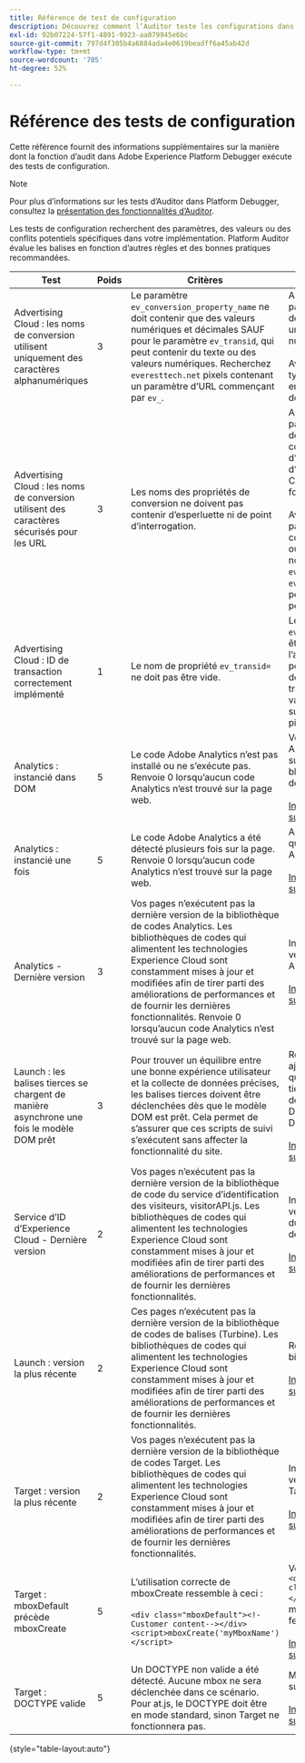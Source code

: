 ```yaml
---
title: Référence de test de configuration
description: Découvrez comment l’Auditor teste les configurations dans Adobe Experience Platform Debugger.
exl-id: 92b07224-57f1-4891-9923-aa079945e6bc
source-git-commit: 797d4f305b4a6884ada4e0619beadff6a45ab42d
workflow-type: tm+mt
source-wordcount: '705'
ht-degree: 52%

---
```


# Référence des tests de configuration

Cette référence fournit des informations supplémentaires sur la manière dont la fonction d’audit dans Adobe Experience Platform Debugger exécute des tests de configuration.

>[!NOTE]
>
>Pour plus d’informations sur les tests d’Auditor dans Platform Debugger, consultez la [présentation des fonctionnalités d’Auditor](./overview.md).

Les tests de configuration recherchent des paramètres, des valeurs ou des conflits potentiels spécifiques dans votre implémentation. Platform Auditor évalue les balises en fonction d’autres règles et des bonnes pratiques recommandées.

| Test | Poids | Critères | Recommandation |
| --- | --- | --- | --- |
| Advertising Cloud : les noms de conversion utilisent uniquement des caractères alphanumériques | 3 | Le paramètre `ev_conversion_property_name` ne doit contenir que des valeurs numériques et décimales SAUF pour le paramètre `ev_transid`, qui peut contenir du texte ou des valeurs numériques. Recherchez `everesttech.net` pixels contenant un paramètre d’URL commençant par `ev_`. | Assurez-vous que les paramètres de propriété de transaction contiennent uniquement des valeurs numériques et décimales.<br><br>Avertissement : tout autre type de valeur peut entraîner une perte de données. |
| Advertising Cloud : les noms de conversion utilisent des caractères sécurisés pour les URL | 3 | Les noms des propriétés de conversion ne doivent pas contenir d’esperluette ni de point d’interrogation. | Assurez-vous que les paramètres de propriété de transaction ne contiennent pas d’esperluette ni de point d’interrogation non codé. Ces caractères rompent le format d’URL.<br><br>Avertissement : les paramètres de propriété contenant une esperluette ou un point d’interrogation non codé (par exemple : `ev_formComplete?=1` ou `ev_formComplete&Submit=1`) peuvent entraîner une perte de données. |
| Advertising Cloud : ID de transaction correctement implémenté | 1 | Le nom de propriété `ev_transid=` ne doit pas être vide. | Le nom de propriété `ev_transid=` ne doit pas être laissé sans valeur. En l’absence de valeur, vous pourriez subir des pertes de données de transaction. Attribuez une valeur à `ev_transid=` ou supprimez le paramètre du pixel. |
| Analytics : instancié dans DOM | 5 | Le code Adobe Analytics n’est pas installé ou ne s’exécute pas. Renvoie 0 lorsqu’aucun code Analytics n’est trouvé sur la page web. | Vérifiez que la balise Analytics est implémentée sur la page et n’est pas bloquée par les activités de script suivantes.<br><br>[Informations supplémentaires](https://experienceleague.adobe.com/docs/analytics/implementation/home.html?lang=fr) |
| Analytics : instancié une fois | 5 | Le code Adobe Analytics a été détecté plusieurs fois sur la page. Renvoie 0 lorsqu’aucun code Analytics n’est trouvé sur la page web. | Assurez-vous qu’il n’y a qu’une seule balise Analytics sur la page.<br><br>[Informations supplémentaires](https://experienceleague.adobe.com/docs/analytics/implementation/home.html?lang=fr) |
| Analytics - Dernière version | 3 | Vos pages n’exécutent pas la dernière version de la bibliothèque de codes Analytics. Les bibliothèques de codes qui alimentent les technologies Experience Cloud sont constamment mises à jour et modifiées afin de tirer parti des améliorations de performances et de fournir les dernières fonctionnalités. Renvoie 0 lorsqu’aucun code Analytics n’est trouvé sur la page web. | Installez la dernière version de la bibliothèque Analytics.<br><br>[Informations supplémentaires](https://experienceleague.adobe.com/docs/analytics/implementation/appmeasurement-updates.html?lang=fr) |
| Launch : les balises tierces se chargent de manière asynchrone une fois le modèle DOM prêt | 3 | Pour trouver un équilibre entre une bonne expérience utilisateur et la collecte de données précises, les balises tierces doivent être déclenchées dès que le modèle DOM est prêt. Cela permet de s’assurer que ces scripts de suivi s’exécutent sans affecter la fonctionnalité du site. | Résolvez ce problème en ajustant toutes les règles qui exécutent des pixels tiers pour qu’ils se déclenchent à l’aide de DOM Ready (Prêt pour DOM).<br><br>[Informations supplémentaires](../../tags/ui/managing-resources/rules.md) |
| Service d’ID d’Experience Cloud - Dernière version | 2 | Vos pages n’exécutent pas la dernière version de la bibliothèque de code du service d’identification des visiteurs, visitorAPI.js. Les bibliothèques de codes qui alimentent les technologies Experience Cloud sont constamment mises à jour et modifiées afin de tirer parti des améliorations de performances et de fournir les dernières fonctionnalités. | Installez la dernière version de la bibliothèque du service d’identification des visiteurs.<br><br>[Informations supplémentaires](https://experienceleague.adobe.com/docs/id-service/using/id-service-api/library.html) |
| Launch : version la plus récente | 2 | Ces pages n’exécutent pas la dernière version de la bibliothèque de codes de balises (Turbine). Les bibliothèques de codes qui alimentent les technologies Experience Cloud sont constamment mises à jour et modifiées afin de tirer parti des améliorations de performances et de fournir les dernières fonctionnalités. | Recréez et publiez la bibliothèque de balises.<br><br>[Informations supplémentaires](../../tags/quick-start/quick-start.md) |
| Target : version la plus récente | 2 | Vos pages n’exécutent pas la dernière version de la bibliothèque de codes Target. Les bibliothèques de codes qui alimentent les technologies Experience Cloud sont constamment mises à jour et modifiées afin de tirer parti des améliorations de performances et de fournir les dernières fonctionnalités. | Installez la dernière version de la bibliothèque Target.<br><br>[Informations supplémentaires](https://developer.adobe.com/target/implement/client-side/) |
| Target : mboxDefault précède mboxCreate | 5 | L’utilisation correcte de mboxCreate ressemble à ceci :<br><br> `<div class="mboxDefault"><!-Customer content--></div><script>mboxCreate('myMboxName')</script>` | Veillez à inclure une balise `<div class="mboxDefault"></div>` avant d’appeler mboxCreate(). at.js ne le fera pas à votre place.<br><br>[Informations supplémentaires](https://developer.adobe.com/target/implement/client-side/) |
| Target : DOCTYPE valide | 5 | Un DOCTYPE non valide a été détecté. Aucune mbox ne sera déclenchée dans ce scénario.  Pour at.js, le DOCTYPE doit être en mode standard, sinon Target ne fonctionnera pas. | Mettez à jour le DOCTYPE sur la page.<br><br>[Informations supplémentaires](https://developer.adobe.com/target/implement/client-side/atjs/target-atjs-faq/) |

{style="table-layout:auto"}
